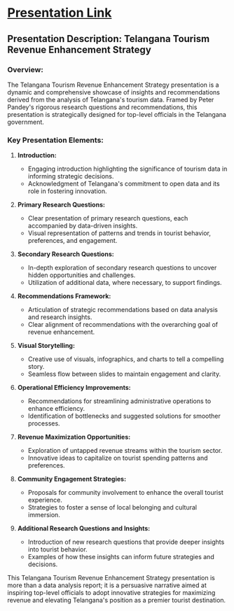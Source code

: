 # [Presentation Link](https://www.novypro.com/blog_published/insights-for-telegana-tourism-department)

## Presentation Description: Telangana Tourism Revenue Enhancement Strategy

### Overview:
The Telangana Tourism Revenue Enhancement Strategy presentation is a dynamic and comprehensive showcase of insights and recommendations derived from the analysis of Telangana's tourism data. Framed by Peter Pandey's rigorous research questions and recommendations, this presentation is strategically designed for top-level officials in the Telangana government.

### Key Presentation Elements:

1. **Introduction:**
   - Engaging introduction highlighting the significance of tourism data in informing strategic decisions.
   - Acknowledgment of Telangana's commitment to open data and its role in fostering innovation.

2. **Primary Research Questions:**
   - Clear presentation of primary research questions, each accompanied by data-driven insights.
   - Visual representation of patterns and trends in tourist behavior, preferences, and engagement.

3. **Secondary Research Questions:**
   - In-depth exploration of secondary research questions to uncover hidden opportunities and challenges.
   - Utilization of additional data, where necessary, to support findings.

4. **Recommendations Framework:**
   - Articulation of strategic recommendations based on data analysis and research insights.
   - Clear alignment of recommendations with the overarching goal of revenue enhancement.

5. **Visual Storytelling:**
   - Creative use of visuals, infographics, and charts to tell a compelling story.
   - Seamless flow between slides to maintain engagement and clarity.

6. **Operational Efficiency Improvements:**
   - Recommendations for streamlining administrative operations to enhance efficiency.
   - Identification of bottlenecks and suggested solutions for smoother processes.

7. **Revenue Maximization Opportunities:**
   - Exploration of untapped revenue streams within the tourism sector.
   - Innovative ideas to capitalize on tourist spending patterns and preferences.

8. **Community Engagement Strategies:**
   - Proposals for community involvement to enhance the overall tourist experience.
   - Strategies to foster a sense of local belonging and cultural immersion.

9. **Additional Research Questions and Insights:**
   - Introduction of new research questions that provide deeper insights into tourist behavior.
   - Examples of how these insights can inform future strategies and decisions.

This Telangana Tourism Revenue Enhancement Strategy presentation is more than a data analysis report; it is a persuasive narrative aimed at inspiring top-level officials to adopt innovative strategies for maximizing revenue and elevating Telangana's position as a premier tourist destination.
